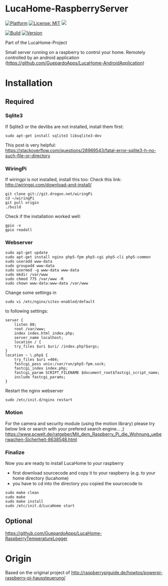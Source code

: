 # LucaHome-RaspberryServer

[![Platform](https://img.shields.io/badge/platform-Raspberry-blue.svg)](https://www.raspberrypi.org/)
[![License: MIT](https://img.shields.io/badge/License-MIT-blue.svg)](https://opensource.org/licenses/MIT)
<a target="_blank" href="https://www.paypal.me/GuepardoApps" title="Donate using PayPal"><img src="https://img.shields.io/badge/paypal-donate-blue.svg" /></a>

[![Build](https://img.shields.io/badge/build-WIP-yellow.svg)](https://github.com/Gu3pardo/LucaHome-RaspberryServer/tree/develop)
[![Version](https://img.shields.io/badge/version-v6.0.0.180707alpha6-blue.svg)](https://github.com/Gu3pardo/LucaHome-RaspberryServer/tree/develop)

Part of the LucaHome-Project

Small server running on a raspberry to control your home.
Remotely controlled by an android application (https://github.com/GuepardoApps/LucaHome-AndroidApplication)

# Installation

## Required

### Sqlite3
If Sqlite3 or the devlibs are not installed, install them first:
```
sudo apt-get install sqlite3 libsqlite3-dev
```
This post is very helpful: https://stackoverflow.com/questions/28969543/fatal-error-sqlite3-h-no-such-file-or-directory

### WiringPi
If wiringpi is not installed, install this too:
Check this link: http://wiringpi.com/download-and-install/
```
git clone git://git.drogon.net/wiringPi
cd ~/wiringPi
git pull origin
./build
```
Check if the installation worked well:
```
gpio -v
gpio readall
```

### Webserver
```
sudo apt-get update
sudo apt-get install nginx php5-fpm php5-cgi php5-cli php5-common
sudo useradd www-data
sudo groupadd www-data
sudo usermod -g www-data www-data
sudo mkdir /var/www
sudo chmod 775 /var/www -R
sudo chown www-data:www-data /var/www 
```

Change some settings in
```
sudo vi /etc/nginx/sites-enabled/default 
```
to following settings:
```
server {
	listen 80;
	root /var/www;
	index index.html index.php;
	server_name localhost;
	location / {
	try_files $uri $uri/ /index.php?$args;
}
location ~ \.php$ {
	try_files $uri =404;
	fastcgi_pass unix:/var/run/php5-fpm.sock;
	fastcgi_index index.php;
	fastcgi_param SCRIPT_FILENAME $document_root$fastcgi_script_name;
	include fastcgi_params;
} 
```

Restart the nginx webserver
```
sudo /etc/init.d/nginx restart 
```

### Motion
For the camera and security module (using the motion library) please try below link or search with your prefered search engine... ;)
https://www.pcwelt.de/ratgeber/Mit_dem_Raspberry_Pi_die_Wohnung_ueberwachen-Sicherheit-8638548.html

### Finalize

Now you are ready to install LucaHome to your raspberry
- first download sourcecode and copy it to your raspberry (e.g. to your home directory (lucahome)
- you have to cd into the directory you copied the sourcecode to
```
sudo make clean
sudo make
sudo make install
sudo /etc/init.d/LucaHome start 
```

## Optional

https://github.com/GuepardoApps/LucaHome-RaspberryTemperatureLogger

# Origin
Based on the original project of http://raspberrypiguide.de/howtos/powerpi-raspberry-pi-haussteuerung/